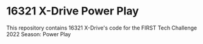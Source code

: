 # 16321 X-Drive Power Play #
This repository contains 16321 X-Drive's code for the FIRST Tech Challenge 2022 Season: Power Play
